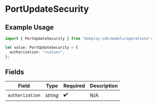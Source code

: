 # PortUpdateSecurity

## Example Usage

```typescript
import { PortUpdateSecurity } from "dokploy-sdk/models/operations";

let value: PortUpdateSecurity = {
  authorization: "<value>",
};
```

## Fields

| Field              | Type               | Required           | Description        |
| ------------------ | ------------------ | ------------------ | ------------------ |
| `authorization`    | *string*           | :heavy_check_mark: | N/A                |